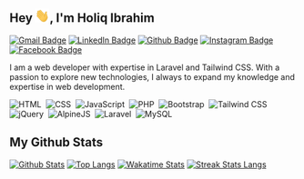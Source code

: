 ## Hey <img src="/assets/hi.gif" width="25px" />, I'm Holiq Ibrahim

[![Gmail Badge](https://img.shields.io/badge/-holiq.ibrahim376@gmail.com-EA4335?style=flat&logo=Gmail&logoColor=white&link=mailto:holiq.ibrahim376@gmail.com)](mailto:holiq.ibrahim376@gmail.com) 
[![LinkedIn Badge](https://img.shields.io/badge/-holiq--ibrahim-0A66C2?style=flat&logo=linkedin&logoColor=white&link=https://linkedin.com/in/holiq-ibrahim)](https://linkedin.com/in/holiq-ibrahim) 
[![Github Badge](https://img.shields.io/badge/-holiq-grey?style=flat&logo=github&logoColor=white&link=https://github.com/holiq)](https://www.github.com/holiq) 
[![Instagram Badge](https://img.shields.io/badge/-holiq__xid-E4405F?style=flat&logo=instagram&logoColor=white&link=https://instagram.com/holiq_xid/)](https://instagram.com/holiq_xid/) 
[![Facebook Badge](https://img.shields.io/badge/-holiq.xid-1877F2?style=flat&logo=facebook&logoColor=white&link=https://facebook.com/holiq.xid)](https://facebook.com/holiq.xid)

I am a web developer with expertise in Laravel and Tailwind CSS. With a passion to explore new technologies, I always to expand my knowledge and expertise in web development.

![HTML](https://img.shields.io/badge/-HTML-282A36?style=flat&logo=HTML5)&nbsp;
![CSS](https://img.shields.io/badge/-CSS-282A36?style=flat&logo=CSS3&logoColor=1572B6)&nbsp;
![JavaScript](https://img.shields.io/badge/-JavaScript-282A36?style=flat&logo=javascript)&nbsp;
![PHP](https://img.shields.io/badge/-PHP-282A36?style=flat&logo=PHP)&nbsp;
![Bootstrap](https://img.shields.io/badge/-Bootstrap-282A36?style=flat&logo=bootstrap)&nbsp;
![Tailwind CSS](https://img.shields.io/badge/-Tailwind_CSS-282A36?style=flat&logo=tailwind-css)&nbsp;
![jQuery](https://img.shields.io/badge/-jQuery-282A36?style=flat&logo=jquery)&nbsp;
![AlpineJS](https://img.shields.io/badge/-Alpine.js-282A36?style=flat&logo=alpine.js)&nbsp;
![Laravel](https://img.shields.io/badge/-Laravel-282A36?style=flat&logo=laravel)&nbsp;
![MySQL](https://img.shields.io/badge/-MySQL-282A36?style=flat&logo=mysql)&nbsp;

## My Github Stats

[![Github Stats](https://github-readme-stats.vercel.app/api?username=holiq&show_icons=true&include_all_commits=true&count_private=true&&hide_border=true&bg_color=282A36&icon_color=686868&title_color=57c7ff&text_color=9aedfe&custom_title=My+Github+Stats)](https://github.com/holiq/holiq)
[![Top Langs](https://github-readme-stats.vercel.app/api/top-langs/?username=holiq&layout=compact&hide_border=true&langs_count=8&bg_color=282A36&icon_color=686868&title_color=57c7ff&text_color=9aedfe)](https://github.com/holiq/holiq)
[![Wakatime Stats](https://github-readme-stats.vercel.app/api/wakatime/?username=holiq&layout=compact&hide_border=true&langs_count=8&bg_color=282A36&icon_color=686868&title_color=57c7ff&text_color=9aedfe)](https://github.com/holiq/holiq)
[![Streak Stats Langs](https://streak-stats.demolab.com?user=holiq&theme=dark&background=282A36&ring=57C7FF&fire=57C7FF&dates=686868&currStreakNum=9AEDFE&sideNums=57C7FF&currStreakLabel=9AEDFE&sideLabels=9AEDFE&stroke=57C7FF&border=282A36)](https://github.com/holiq/holiq)
